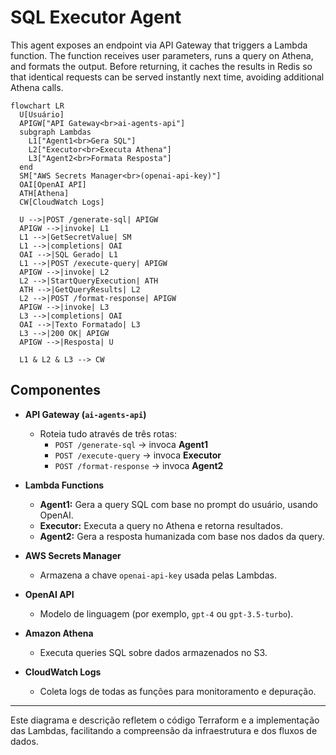 # SQL Executor Agent

This agent exposes an endpoint via API Gateway that triggers a Lambda function. The function receives user parameters, runs a query on Athena, and formats the output. Before returning, it caches the results in Redis so that identical requests can be served instantly next time, avoiding additional Athena calls.

```mermaid
flowchart LR
  U[Usuário]
  APIGW["API Gateway<br>ai-agents-api"]
  subgraph Lambdas
    L1["Agent1<br>Gera SQL"]
    L2["Executor<br>Executa Athena"]
    L3["Agent2<br>Formata Resposta"]
  end
  SM["AWS Secrets Manager<br>(openai-api-key)"]
  OAI[OpenAI API]
  ATH[Athena]
  CW[CloudWatch Logs]

  U -->|POST /generate-sql| APIGW
  APIGW -->|invoke| L1
  L1 -->|GetSecretValue| SM
  L1 -->|completions| OAI
  OAI -->|SQL Gerado| L1
  L1 -->|POST /execute-query| APIGW
  APIGW -->|invoke| L2
  L2 -->|StartQueryExecution| ATH
  ATH -->|GetQueryResults| L2
  L2 -->|POST /format-response| APIGW
  APIGW -->|invoke| L3
  L3 -->|completions| OAI
  OAI -->|Texto Formatado| L3
  L3 -->|200 OK| APIGW
  APIGW -->|Resposta| U

  L1 & L2 & L3 --> CW
```

## Componentes

- **API Gateway (`ai-agents-api`)**

  - Roteia tudo através de três rotas:
    - `POST /generate-sql` → invoca **Agent1**
    - `POST /execute-query` → invoca **Executor**
    - `POST /format-response` → invoca **Agent2**

- **Lambda Functions**

  - **Agent1:** Gera a query SQL com base no prompt do usuário, usando OpenAI.
  - **Executor:** Executa a query no Athena e retorna resultados.
  - **Agent2:** Gera a resposta humanizada com base nos dados da query.

- **AWS Secrets Manager**

  - Armazena a chave `openai-api-key` usada pelas Lambdas.

- **OpenAI API**

  - Modelo de linguagem (por exemplo, `gpt-4` ou `gpt-3.5-turbo`).

- **Amazon Athena**

  - Executa queries SQL sobre dados armazenados no S3.

- **CloudWatch Logs**
  - Coleta logs de todas as funções para monitoramento e depuração.

---

Este diagrama e descrição refletem o código Terraform e a implementação das Lambdas, facilitando a compreensão da infraestrutura e dos fluxos de dados.
